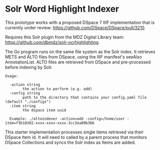 # Solr Word Highlight Indexer

This prototype works with a proposed DSpace 7 IIIF implementation that is currently under review: https://github.com/DSpace/DSpace/pull/3210.  

Requires this Solr plugin from the MDZ Digital Library team: https://github.com/dbmdz/solr-ocrhighlighting.

The Go program runs on the same file system as the Solr index. It retrieves METS and ALTO files from DSpace,
 using the IIIF manifest's seeAlso AnnotationList. ALTO files are retrieved from DSpace and 
pre-processed before indexing by Solr. 

```  
Usage:

  -action string
        the action to perform (e.g. add)
  -config string
        path to the directory that contains your config.yaml file (default "./configs")
  -item string
        the dspace item uuid
        
  Example: ./altoindexer -action=add -config=/home/user -item=f3b10302-xxxx-xxxx-xxxx-3cc3ea89b366
```
This starter implementation processes single items retrieved via their DSpace Item id.  It will need to called by 
a parent process that monitors DSpace Collections and syncs the Solr index as Items are added.
